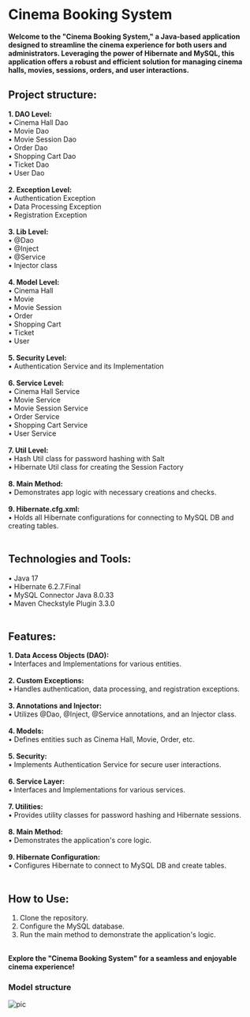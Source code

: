 # Cinema Booking System

**Welcome to the "Cinema Booking System," a Java-based application designed to streamline the cinema experience for both users and administrators. Leveraging the power of Hibernate and MySQL, this application offers a robust and efficient solution for managing cinema halls, movies, sessions, orders, and user interactions.**

## Project structure:

**1.	DAO Level:**<br>
•	Cinema Hall Dao<br>
•	Movie Dao<br>
•	Movie Session Dao<br>
•	Order Dao<br>
•	Shopping Cart Dao<br>
•	Ticket Dao<br>
•	User Dao<br><br>
**2.	Exception Level:**<br>
•	Authentication Exception<br>
•	Data Processing Exception<br>
•	Registration Exception<br><br>
**3.	Lib Level:**<br>
•	@Dao<br>
•	@Inject<br>
•	@Service<br>
•	Injector class<br><br>
**4.	Model Level:**<br>
•	Cinema Hall<br>
•	Movie<br>
•	Movie Session<br>
•	Order<br>
•	Shopping Cart<br>
•	Ticket<br>
•	User<br><br>
**5.	Security Level:**<br>
•	Authentication Service and its Implementation<br><br>
**6.	Service Level:**<br>
•	Cinema Hall Service<br>
•	Movie Service<br>
•	Movie Session Service<br>
•	Order Service<br>
•	Shopping Cart Service<br>
•	User Service<br><br>
**7.	Util Level:**<br>
•	Hash Util class for password hashing with Salt<br>
•	Hibernate Util class for creating the Session Factory<br><br>
**8.	Main Method:**<br>
•	Demonstrates app logic with necessary creations and checks.<br><br>
**9.	Hibernate.cfg.xml:**<br>
•	Holds all Hibernate configurations for connecting to MySQL DB and creating tables.<br><br>

## Technologies and Tools:<br>
•	Java 17<br>
•	Hibernate 6.2.7.Final<br>
•	MySQL Connector Java 8.0.33<br>
•	Maven Checkstyle Plugin 3.3.0<br><br>

## Features:<br>
**1.	Data Access Objects (DAO):<br>**
•	Interfaces and Implementations for various entities.<br><br>
**2.	Custom Exceptions:<br>**
•	Handles authentication, data processing, and registration exceptions.<br><br>
**3.	Annotations and Injector:<br>**
•	Utilizes @Dao, @Inject, @Service annotations, and an Injector class.<br><br>
**4.	Models:<br>**
•	Defines entities such as Cinema Hall, Movie, Order, etc.<br><br>
**5.	Security:<br>**
•	Implements Authentication Service for secure user interactions.<br><br>
**6.	Service Layer:<br>**
•	Interfaces and Implementations for various services.<br><br>
**7.	Utilities:<br>**
•	Provides utility classes for password hashing and Hibernate sessions.<br><br>
**8.	Main Method:<br>**
•	Demonstrates the application's core logic.<br><br>
**9.	Hibernate Configuration:<br>**
•	Configures Hibernate to connect to MySQL DB and create tables.<br><br>

## How to Use:<br>
1.	Clone the repository.<br>
2.	Configure the MySQL database.<br>
3.	Run the main method to demonstrate the application's logic.<br><br>

**Explore the "Cinema Booking System" for a seamless and enjoyable cinema experience!**

### Model structure 
![pic](Hibernate_Cinema_Uml.png)
